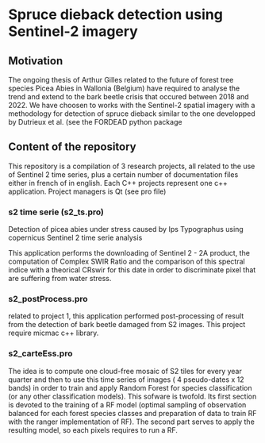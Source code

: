 # Spruce dieback detection using Sentinel-2 imagery

## Motivation

The ongoing thesis of Arthur Gilles related to the future of forest tree species Picea Abies in Wallonia (Belgium) have required to analyse the trend and extend to the bark beetle crisis that occured between 2018 and 2022.
We have choosen to works with the Sentinel-2 spatial imagery with a methodology for detection of spruce dieback similar to the one developped by Dutrieux et al. (see the FORDEAD python package 

## Content of the repository

This repository is a compilation of 3 research projects, all related to the use of Sentinel 2 time series, plus a certain number of documentation files either in french of in english.
Each C++ projects represent one c++ application. Project managers is Qt (see pro file)

### s2 time serie (s2_ts.pro)
Detection of picea abies under stress caused by Ips Typographus using copernicus Sentinel 2 time serie analysis

This application performs the downloading of Sentinel 2 - 2A product, the computation of Complex SWIR Ratio and the comparison of this spectral indice with a theorical CRswir for this date in order to discriminate pixel that are suffering from water stress.

### s2_postProcess.pro

related to project 1, this application performed post-processing of result from the detection of bark beetle damaged from S2 images. This project require micmac c++ library.

### s2_carteEss.pro

The idea is to compute one cloud-free mosaic of S2 tiles for every year quarter and then to use this time series of images ( 4 pseudo-dates x 12 bands) in order to train and apply Random Forest  for species classification (or any other classification models). This sofware is twofold. Its first section is devoted to the training of a RF model (optimal sampling of observation balanced for each forest species classes and preparation of data to train RF with the ranger implementation of RF). The second part serves to apply the resulting model, so each pixels requires to run a RF.
